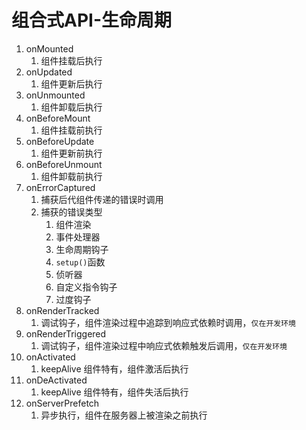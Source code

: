 # 组合式API-生命周期

1. onMounted
   1. 组件挂载后执行
2. onUpdated
   1. 组件更新后执行
3. onUnmounted
   1. 组件卸载后执行
4. onBeforeMount
   1. 组件挂载前执行
5. onBeforeUpdate
   1. 组件更新前执行
6. onBeforeUnmount
   1. 组件卸载前执行
7. onErrorCaptured
   1. 捕获后代组件传递的错误时调用
   2. 捕获的错误类型
      1. 组件渲染
      2. 事件处理器
      3. 生命周期钩子
      4. `setup()`函数
      5. 侦听器
      6. 自定义指令钩子
      7. 过度钩子
8. onRenderTracked
   1. 调试钩子，组件渲染过程中追踪到响应式依赖时调用，`仅在开发环境`
9.  onRenderTriggered
    1. 调试钩子，组件渲染过程中响应式依赖触发后调用，`仅在开发环境`
10. onActivated
    1. keepAlive 组件特有，组件激活后执行
11. onDeActivated
    1. keepAlive 组件特有，组件失活后执行
12. onServerPrefetch
    1. 异步执行，组件在服务器上被渲染之前执行
